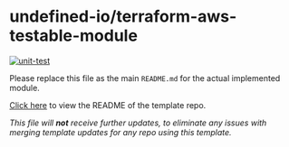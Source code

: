 # undefined-io/terraform-aws-testable-module
[![unit-test](../../actions/workflows/unit-test.yml/badge.svg)](../../actions/workflows/unit-test.yml)

Please replace this file as the main `README.md` for the actual implemented module.

[Click here](./MODULE-TEMPLATE-README.md) to view the README of the template repo.

*This file will **not** receive further updates, to eliminate any issues with merging template updates for any repo using this template.*

